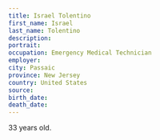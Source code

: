 ```yaml
---
title: Israel Tolentino
first_name: Israel
last_name: Tolentino
description: 
portrait: 
occupation: Emergency Medical Technician
employer: 
city: Passaic
province: New Jersey
country: United States
source: 
birth_date: 
death_date: 
---
```


33 years old.
